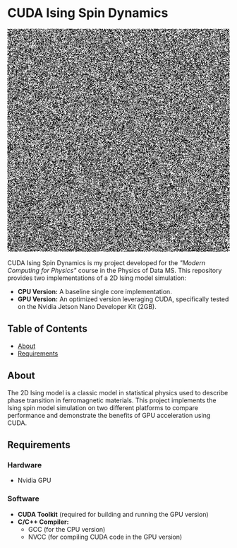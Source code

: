 # CUDA Ising Spin Dynamics

[![Ising Model Simulation Animation](Plots/ising_animation.gif)](Plots/ising_animation.gif)

CUDA Ising Spin Dynamics is my project developed for the _"Modern Computing for Physics"_ course in the Physics of Data MS. This repository provides two implementations of a 2D Ising model simulation:

- **CPU Version:** A baseline single core implementation.
- **GPU Version:** An optimized version leveraging CUDA, specifically tested on the Nvidia Jetson Nano Developer Kit (2GB).

## Table of Contents

- [About](#about)
- [Requirements](#requirements)


## About

The 2D Ising model is a classic model in statistical physics used to describe phase transition in ferromagnetic materials. This project implements the Ising spin model simulation on two different platforms to compare performance and demonstrate the benefits of GPU acceleration using CUDA. 

## Requirements

### Hardware
- Nvidia GPU 

### Software
- **CUDA Toolkit** (required for building and running the GPU version)
- **C/C++ Compiler:**
  - GCC (for the CPU version)
  - NVCC (for compiling CUDA code in the GPU version)

